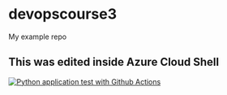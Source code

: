 # devopscourse3
My example repo

## This was edited inside Azure Cloud Shell

[![Python application test with Github Actions](https://github.com/azvargas/devopscourse3/actions/workflows/pythonapp.yml/badge.svg)](https://github.com/azvargas/devopscourse3/actions/workflows/pythonapp.yml)
